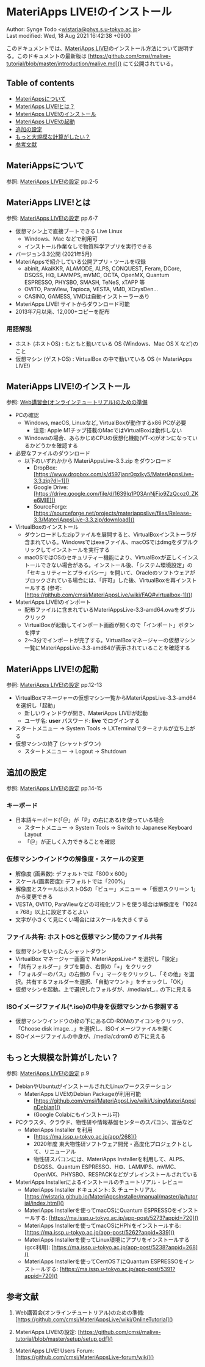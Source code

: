# MateriApps LIVE!のインストール

Author: Synge Todo <<wistaria@phys.s.u-tokyo.ac.jp>>  
Last modified: Wed, 18 Aug 2021 16:42:38 +0900

このドキュメントでは、[MateriApps LIVE!](https://cmsi.github.io/MateriAppsLive/)のインストール方法について説明する。このドキュメントの最新版は [https://github.com/cmsi/malive-tutorial/blob/master/introduction/malive.md]() にて公開されている。

## Table of contents

* [MateriAppsについて](#materiappsについて)
* [MateriApps LIVE!とは？](#materiapps-liveとは？)
* [MateriApps LIVE!のインストール](#materiapps-liveのインストール)
* [MateriApps LIVE!の起動](#materiapps-liveの起動)
* [追加の設定](#追加の設定)
* [もっと大規模な計算がしたい？](#もっと大規模な計算がしたい？)
* [参考文献](#参考文献)

## MateriAppsについて

参照: [MateriApps LIVE!の設定](https://github.com/cmsi/malive-tutorial/blob/master/setup/setup.pdf) pp.2-5

## MateriApps LIVE!とは

参照: [MateriApps LIVE!の設定](https://github.com/cmsi/malive-tutorial/blob/master/setup/setup.pdf) pp.6-7

* 仮想マシン上で直接ブートできる Live Linux
  * Windows、Mac などで利用可
  * インストール作業なしで物質科学アプリを実行できる
* バージョン3.3公開 (2021年5月)
* MateriAppsで紹介している公開アプリ・ツールを収録
  * abinit, AkaiKKR, ALAMODE, ALPS, CONQUEST, Feram, DCore, DSQSS, HΦ, LAMMPS, mVMC,                                                          OCTA, OpenMX, Quantum ESPRESSO, PHYSBO,                                               SMASH, TeNeS, xTAPP 等
  * OVITO, ParaView, Tapioca, VESTA, VMD, XCrysDen…
  * CASINO, GAMESS, VMDは自動インストーラーあり
* MateriApps LIVE! サイトからダウンロード可能
* 2013年7月以来、12,000+コピーを配布

### 用語解説

  * ホスト (ホストOS) : もともと動いている OS (Windows、Mac OS X など)のこと
  * 仮想マシン (ゲストOS) : VirtualBox の中で動いている OS (= MateriApps LIVE!)

## MateriApps LIVE!のインストール

参照: [Web講習会(オンラインチュートリアル)のための準備](https://github.com/cmsi/MateriAppsLive/wiki/OnlineTutorial)

* PCの確認
  * Windows, macOS, Linuxなど, VirtualBoxが動作するx86 PCが必要
     * 注意: Apple M1チップ搭載のMacではVirtualBoxは動作しない
  * Windowsの場合、あらかじめCPUの仮想化機能(VT-x)がオンになっているかどうかを確認する
* 必要なファイルのダウンロード
  * 以下のいずれかから MateriAppsLive-3.3.zip をダウンロード
     * DropBox: [https://www.dropbox.com/s/d597japr0gxlky5/MateriAppsLive-3.3.zip?dl=1]()
     * Google Drive: [https://drive.google.com/file/d/1639lq1P03AnNjFjo9ZzQcoz0_ZKe6MIE]()
     * SourceForge: [https://sourceforge.net/projects/materiappslive/files/Release-3.3/MateriAppsLive-3.3.zip/download]()
* VirtualBoxのインストール
  * ダウンロードしたzipファイルを展開すると、VirtualBoxインストーラが含まれている。Windowsではexeファイル、macOSではdmgをダブルクリックしてインストールを実行する
  * macOSではOSのセキュリティー機能により、VirtualBoxが正しくインストールできない場合がある。インストール後、「システム環境設定」の「セキュリティーとプライバシー」を開いて、Oracleのソフトウェアがブロックされている場合には、「許可」した後、VirtualBoxを再インストールする (参考: [https://github.com/cmsi/MateriAppsLive/wiki/FAQ#virtualbox-1]())
* MateriApps LIVE!のインポート
  * 配布ファイルに含まれているMateriAppsLive-3.3-amd64.ovaをダブルクリック
  * VirtualBoxが起動してインポート画面が開くので「インポート」ボタンを押す
  * 2〜3分でインポートが完了する。VirtualBoxマネージャーの仮想マシン一覧にMateriAppsLive-3.3-amd64が表示されていることを確認する

## MateriApps LIVE!の起動

参照: [MateriApps LIVE!の設定](https://github.com/cmsi/malive-tutorial/blob/master/setup/setup.pdf) pp.12-13

* VirtualBoxマネージャーの仮想マシン一覧からMateriAppsLive-3.3-amd64を選択し「起動」
  * 新しいウィンドウが開き、MateriApps LIVE!が起動
  * ユーザ名: **user** パスワード: **live** でログインする
* スタートメニュー → System Tools → LXTerminalでターミナルが立ち上がる
* 仮想マシンの終了 (シャットダウン)
  * スタートメニュー → Logout → Shutdown

## 追加の設定

参照: [MateriApps LIVE!の設定](https://github.com/cmsi/malive-tutorial/blob/master/setup/setup.pdf) pp.14-15

### キーボード

* 日本語キーボード(「＠」が「P」の右にある)を使っている場合
  * スタートメニュー → System Tools → Switch to Japanese Keyboard Layout
  * 「＠」が正しく入力できることを確認

### 仮想マシンウインドウの解像度・スケールの変更

* 解像度 (画素数): デフォルトでは「800 x 600」
* スケール(画素密度):  デフォルトでは「200%」
* 解像度とスケールはホストOSの「ビュー」メニュー ⇒「仮想スクリーン 1」から変更できる
* VESTA, OVITO, ParaViewなどの可視化ソフトを使う場合は解像度を「1024 x 768」以上に設定するとよい
* 文字が小さくて見にくい場合にはスケールを大きくする

### ファイル共有: ホストOSと仮想マシン間のファイル共有

* 仮想マシンをいったんシャットダウン
* VirtualBox マネージャー画面で MateriAppsLive-* を選択し「設定」
* 「共有フォルダー」タブを開き、右側の「+」をクリック
* 「フォルダーのパス」の右側の「ｖ」マークをクリックし、「その他」を選択。共有するフォルダーを選択、「自動マウント」をチェックし「OK」
* 仮想マシンを起動。上で選択したフォルダが、/media/sf_... の下に見える

### ISOイメージファイル(*.iso)の中身を仮想マシンから参照する

* 仮想マシンウインドウの枠の下にあるCD-ROMのアイコンをクリック、「Choose disk image...」を選択し、ISOイメージファイルを開く
* ISOイメージファイルの中身が、/media/cdrom0 の下に見える

## もっと大規模な計算がしたい？

参照: [MateriApps LIVE!の設定](https://github.com/cmsi/malive-tutorial/blob/master/setup/setup.pdf) p.9

* DebianやUbuntuがインストールされたLinuxワークステーション
  * MateriApps LIVE!のDebian Packageが利用可能
      * [https://github.com/cmsi/MateriAppsLive/wiki/UsingMateriAppsInDebian]()
      * (Google Colabにもインストール可)
* PCクラスタ、クラウド、物性研や情報基盤センターのスパコン、富岳など
  * MateriApps Installer を利用
      *  [https://ma.issp.u-tokyo.ac.jp/app/268]()
      * 2020年度 東大物性研ソフトウェア開発・高度化プロジェクトとして、リニューアル
    * 物性研スパコンには、MateriApps Installerを利用して、ALPS、DSQSS、Quantum ESPRESSO、HΦ、LAMMPS、mVMC、OpenMX、PHYSBO、RESPACKなどがプレインストールされている
* MateriApps Installerによるインストールのチュートリアル・レビュー
  * MateriApps Installer ドキュメント: 3. チュートリアル: [https://wistaria.github.io/MateriAppsInstaller/manual/master/ja/tutorial/index.html]()
  * MateriApps Installerを使ってmacOSにQuantum ESPRESSOをインストールする: [https://ma.issp.u-tokyo.ac.jp/app-post/5273?appid=720]()
  * MateriApps Installerを使ってmacOSにHPhiをインストールする: [https://ma.issp.u-tokyo.ac.jp/app-post/5262?appid=339]()
  * MateriApps Installerを使ってLinux環境にアプリをインストールする(gcc利用): [https://ma.issp.u-tokyo.ac.jp/app-post/5238?appid=268]()
  * MateriApps Installerを使ってCentOS７にQuantum ESPRESSOをインストールする: [https://ma.issp.u-tokyo.ac.jp/app-post/5391?appid=720]()

## 参考文献

1. Web講習会(オンラインチュートリアル)のための準備: 
 [https://github.com/cmsi/MateriAppsLive/wiki/OnlineTutorial]()

1. MateriApps LIVE!の設定: [https://github.com/cmsi/malive-tutorial/blob/master/setup/setup.pdf]()

1.  MateriApps LIVE! Users Forum: [https://github.com/cmsi/MateriAppsLive-forum/wiki]()